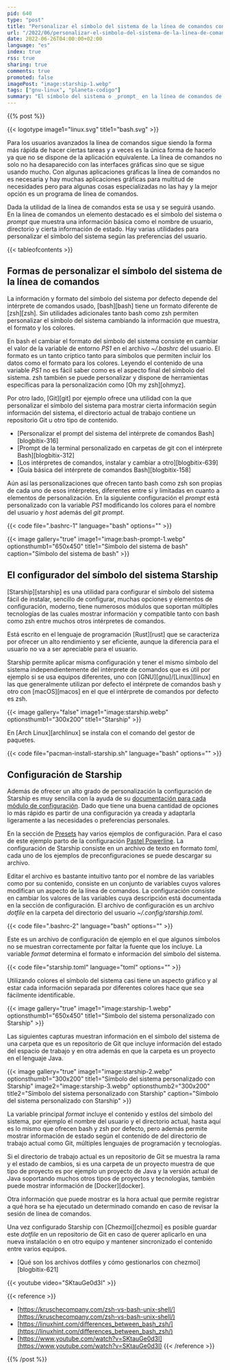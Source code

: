 ```yaml
---
pid: 640
type: "post"
title: "Personalizar el símbolo del sistema de la línea de comandos con Starship"
url: "/2022/06/personalizar-el-simbolo-del-sistema-de-la-linea-de-comandos-con-starship/"
date: 2022-06-26T04:00:00+02:00
language: "es"
index: true
rss: true
sharing: true
comments: true
promoted: false
imagePost: "image:starship-1.webp"
tags: ["gnu-linux", "planeta-codigo"]
summary: "El símbolo del sistema o _prompt_ en la línea de comandos de la terminal precede a la introducción del comando a ejecutar. Los intérpretes de comandos o _shells_ ofrecen un símbolo del sistema por defecto que muestran cierta información y con el formato que sus desarrolladores han elegido. Además de que cada intérprete de comandos tenga uno propio estos son bastante limitados en cuanto a personalización además de utilizar una configuración poco intuitiva. Starship es un personalizador del símbolo del sistema independiente del intérprete de comandos, que ofrece una gran cantidad de módulos para personalizar el símbolo del sistema según el directorio de trabajo actual y cuya configuración es muy intuitiva y está bien documentada."
---
```


{{% post %}}

{{< logotype image1="linux.svg" title1="bash.svg" >}}

Para los usuarios avanzados la línea de comandos sigue siendo la forma más rápida de hacer ciertas tareas y a veces es la única forma de hacerlo ya que no se dispone de la aplicación equivalente. La línea de comandos no solo no ha desaparecido con las interfaces gráficas sino que se sigue usando mucho. Con algunas aplicaciones gráficas la línea de comandos no es necesaria y hay muchas aplicaciones gráficas para multitud de necesidades pero para algunas cosas especializadas no las hay y la mejor opción es un programa de línea de comandos.

Dada la utilidad de la línea de comandos esta se usa y se seguirá usando. En la línea de comandos un elemento destacado es el símbolo del sistema o _prompt_ que muestra una información básica como el nombre de usuario, directorio y cierta información de estado. Hay varias utilidades para personalizar el símbolo del sistema según las preferencias del usuario.

{{< tableofcontents >}}

## Formas de personalizar el símbolo del sistema de la línea de comandos

La información y formato del símbolo del sistema por defecto depende del intérprete de comandos usado, [bash][bash] tiene un formato diferente de [zsh][zsh]. Sin utilidades adicionales tanto bash como zsh permiten personalizar el símbolo del sistema cambiando la información que muestra, el formato y los colores.

En bash el cambiar el formato del símbolo del sistema consiste en cambiar el valor de la variable de entorno _PS1_ en el archivo _~/.bashrc_ del usuario. El formato es un tanto críptico tanto para símbolos que permiten incluir los datos como el formato para los colores. Leyendo el contenido de una variable _PS1_ no es fácil saber como es el aspecto final del símbolo del sistema. zsh también se puede personalizar y dispone de herramientas específicas para la personalización como [Oh my zsh][ohmyz].

Por otro lado, [Git][git] por ejemplo ofrece una utilidad con la que personalizar el símbolo del sistema para mostrar cierta información según información del sistema, el directorio actual de trabajo contiene un repositorio Git u otro tipo de contenido.

* [Personalizar el prompt del sistema del intérprete de comandos Bash][blogbitix-316]
* [Prompt de la terminal personalizado en carpetas de git con el intérprete Bash][blogbitix-312]
* [Los intérpretes de comandos, instalar y cambiar a otro][blogbitix-639]
* [Guía básica del intérprete de comandos Bash][blogbitix-158]

Aún así las personalizaciones que ofrecen tanto bash como zsh son propias de cada uno de esos intérpretes, diferentes entre sí y limitadas en cuanto a elementos de personalización. En la siguiente configuración el _prompt_ está personalizado con la variable _PS1_ modificando los colores para el nombre del usuario y _host_ además del _git prompt_.

{{< code file=".bashrc-1" language="bash" options="" >}}

{{< image
    gallery="true"
    image1="image:bash-prompt-1.webp" optionsthumb1="650x450" title1="Símbolo del sistema de bash"
    caption="Símbolo del sistema de bash" >}}

## El configurador del símbolo del sistema Starship

[Starship][starship] es una utilidad para configurar el símbolo del sistema fácil de instalar, sencillo de configurar, muchas opciones y elementos de configuración, moderno, tiene numerosos módulos que soportan múltiples tecnologías de las cuales mostrar información y compatible tanto con bash como zsh entre muchos otros intérpretes de comandos.

Está escrito en el lenguaje de programación [Rust][rust] que se caracteriza por ofrecer un alto rendimiento y ser eficiente, aunque la diferencia para el usuario no va a ser apreciable para el usuario.

Starship permite aplicar misma configuración y tener el mismo símbolo del sistema independientemente del intérprete de comandos que es útil por ejemplo si se usa equipos diferentes, uno con [GNU][gnu]/[Linux][linux] en las que generalmente utilizan por defecto el intérprete de comandos bash y otro con [macOS][macos] en el que el intérprete de comandos por defecto es zsh.

{{< image
    gallery="false"
    image1="image:starship.webp" optionsthumb1="300x200" title1="Starship" >}}

En [Arch Linux][archlinux] se instala con el comando del gestor de paquetes.

{{< code file="pacman-install-starship.sh" language="bash" options="" >}}

## Configuración de Starship

Además de ofrecer un alto grado de personalización la configuración de Starship es muy sencilla con la ayuda de su [documentación para cada módulo de configuración](https://starship.rs/config/). Dado que tiene una buena cantidad de opciones lo más rápido es partir de una configuración ya creada y adaptarla ligeramente a las necesidades o preferencias personales.

En la sección de [Presets](https://starship.rs/presets/) hay varios ejemplos de configuración. Para el caso de este ejemplo parto de la configuración [Pastel Powerline](https://starship.rs/presets/pastel-powerline.html). La configuración de Starship consiste en un archivo de texto en formato _toml_, cada uno de los ejemplos de preconfiguraciones se puede descargar su archivo.

Editar el archivo es bastante intuitivo tanto por el nombre de las variables como por su contenido, consiste en un conjunto de variables cuyos valores modifican un aspecto de la línea de comandos. La configuración consiste en cambiar los valores de las variables cuya descripción está documentada en la sección de configuración. El archivo de configuración es un archivo _dotfile_ en la carpeta del directorio del usuario _~/.config/starship.toml_.

{{< code file=".bashrc-2" language="bash" options="" >}}

Este es un archivo de configuración de ejemplo en el que algunos símbolos no se muestran correctamente por faltar la fuente que los incluye. La variable _format_ determina el formato e información del símbolo del sistema.

{{< code file="starship.toml" language="toml" options="" >}}

Utilizando colores el símbolo del sistema casi tiene un aspecto gráfico y al estar cada información separada por diferentes colores hace que sea fácilmente identificable.

{{< image
    gallery="true"
    image1="image:starship-1.webp" optionsthumb1="650x450" title1="Símbolo del sistema personalizado con Starship" >}}

Las siguientes capturas muestran información en el símbolo del sistema de una carpeta que es un repositorio de Git que incluye información del estado del espacio de trabajo y en otra además en que la carpeta es un proyecto en el lenguaje Java.

{{< image
    gallery="true"
    image1="image:starship-2.webp" optionsthumb1="300x200" title1="Símbolo del sistema personalizado con Starship"
    image2="image:starship-3.webp" optionsthumb2="300x200" title2="Símbolo del sistema personalizado con Starship"
    caption="Símbolo del sistema personalizado con Starship" >}}

La variable principal _format_ incluye el contenido y estilos del símbolo del sistema, por ejemplo el nombre del usuario y el directorio actual, hasta aquí es lo mismo que ofrecen bash y zsh por defecto, pero además permite mostrar información de estado según el contenido de del directorio de trabajo actual como Git, múltiples lenguajes de programación y tecnologías.

Si el directorio de trabajo actual es un repositorio de Git se muestra la rama y el estado de cambios, si es una carpeta de un proyecto muestra de que tipo de proyecto es por ejemplo un proyecto de Java y la versión actual de Java soportando muchos otros tipos de proyectos y tecnologías, también puede mostrar información de [Docker][docker].

Otra información que puede mostrar es la hora actual que permite registrar a qué hora se ha ejecutado un determinado comando en caso de revisar la sesión de línea de comandos.

Una vez configurado Starship con [Chezmoi][chezmoi] es posible guardar este _dotfile_ en un repositorio de Git en caso de querer aplicarlo en una nueva instalación o en otro equipo y mantener sincronizado el contenido entre varios equipos.

* [Qué son los archivos dotfiles y cómo gestionarlos con chezmoi][blogbitix-621]

{{< youtube
    video="SKtauGe0d3I" >}}

{{< reference >}}
* [https://kruschecompany.com/zsh-vs-bash-unix-shell/](https://kruschecompany.com/zsh-vs-bash-unix-shell/)
* [https://linuxhint.com/differences_between_bash_zsh/](https://linuxhint.com/differences_between_bash_zsh/)
* [https://www.youtube.com/watch?v=SKtauGe0d3I](https://www.youtube.com/watch?v=SKtauGe0d3I)
{{< /reference >}}

{{% /post %}}
